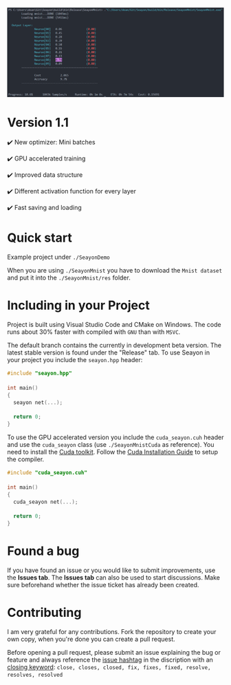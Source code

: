 ![Console Screenshot](https://raw.githubusercontent.com/deanqx/Seayon/stable/preview.png)

# Version 1.1

:heavy_check_mark: New optimizer: Mini batches

:heavy_check_mark: GPU accelerated training

:heavy_check_mark: Improved data structure

:heavy_check_mark: Different activation function for every layer

:heavy_check_mark: Fast saving and loading

# Quick start

Example project under `./SeayonDemo`

When you are using `./SeayonMnist` you have to download the `Mnist dataset` and put it into the `./SeayonMnist/res` folder.

# Including in your Project

Project is built using Visual Studio Code and CMake on Windows. The code runs about 30% faster with compiled with `GNU` than with `MSVC`.

The default branch contains the currently in development beta version. The latest stable version is found under the "Release" tab.
To use Seayon in your project you include the `seayon.hpp` header:

```C++
#include "seayon.hpp"

int main()
{
  seayon net(...);

  return 0;
}
```

To use the GPU accelerated version you include the `cuda_seayon.cuh` header and use the `cuda_seayon` class (use `./SeayonMnistCuda` as reference). You need to install the [Cuda toolkit](https://developer.nvidia.com/cuda-downloads). Follow the [Cuda Installation Guide](https://docs.nvidia.com/cuda/cuda-installation-guide-microsoft-windows) to setup the compiler.

```C++
#include "cuda_seayon.cuh"

int main()
{
  cuda_seayon net(...);

  return 0;
}
```

# Found a bug

If you have found an issue or you would like to submit improvements, use the **Issues tab**. The **Issues tab** can also be used to start discussions. Make sure beforehand whether the issue ticket has already been created.

# Contributing

I am very grateful for any contributions. Fork the repository to create your own copy, when you're done you can create a pull request.

Before opening a pull request, please submit an issue explaining the bug or feature and always reference the [issue hashtag](https://docs.github.com/en/get-started/writing-on-github/working-with-advanced-formatting/autolinked-references-and-urls#issues-and-pull-requests) in the discription with an [closing keyword](https://docs.github.com/en/issues/tracking-your-work-with-issues/linking-a-pull-request-to-an-issue#linking-a-pull-request-to-an-issue-using-a-keyword): `close, closes, closed, fix, fixes, fixed, resolve, resolves, resolved`
